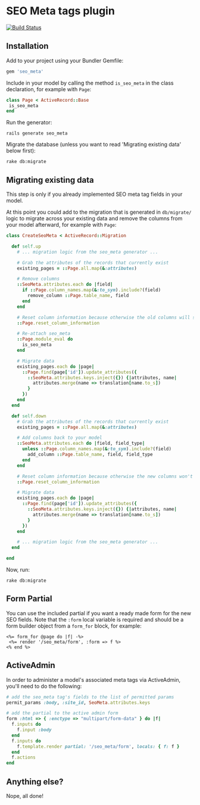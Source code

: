 # SEO Meta tags plugin

[![Build Status](https://travis-ci.org/parndt/seo_meta.png)](https://travis-ci.org/parndt/seo_meta)

## Installation

Add to your project using your Bundler Gemfile:

```ruby
gem 'seo_meta'
```

Include in your model by calling the method `is_seo_meta` in the class declaration,
for example with `Page`:

```ruby
class Page < ActiveRecord::Base
 is_seo_meta
end
```

Run the generator:

    rails generate seo_meta

Migrate the database (unless you want to read 'Migrating existing data' below first):

    rake db:migrate

## Migrating existing data

This step is only if you already implemented SEO meta tag fields in your model.

At this point you could add to the migration that is generated in `db/migrate/`
logic to migrate across your existing data and remove the columns from your model
afterward, for example with `Page`:

```ruby
class CreateSeoMeta < ActiveRecord::Migration

  def self.up
    # ... migration logic from the seo_meta generator ...

    # Grab the attributes of the records that currently exist
    existing_pages = ::Page.all.map(&:attributes)

    # Remove columns
    ::SeoMeta.attributes.each do |field|
      if ::Page.column_names.map(&:to_sym).include?(field)
        remove_column ::Page.table_name, field
      end
    end

    # Reset column information because otherwise the old columns will still exist.
    ::Page.reset_column_information

    # Re-attach seo_meta
    ::Page.module_eval do
      is_seo_meta
    end

    # Migrate data
    existing_pages.each do |page|
      ::Page.find(page['id']).update_attributes({
        ::SeoMeta.attributes.keys.inject({}) {|attributes, name|
          attributes.merge(name => translation[name.to_s])
        }
      })
    end
  end

  def self.down
    # Grab the attributes of the records that currently exist
    existing_pages = ::Page.all.map(&:attributes)

    # Add columns back to your model
    ::SeoMeta.attributes.each do |field, field_type|
      unless ::Page.column_names.map(&:to_sym).include?(field)
        add_column ::Page.table_name, field, field_type
      end
    end

    # Reset column information because otherwise the new columns won't exist yet.
    ::Page.reset_column_information

    # Migrate data
    existing_pages.each do |page|
      ::Page.find(page['id']).update_attributes({
        ::SeoMeta.attributes.keys.inject({}) {|attributes, name|
          attributes.merge(name => translation[name.to_s])
        }
      })
    end

    # ... migration logic from the seo_meta generator ...
  end

end
```

Now, run:

    rake db:migrate

## Form Partial

You can use the included partial if you want a ready made form for the new SEO fields.
Note that the `:form` local variable is required and should be a form builder object
from a `form_for` block, for example:

```erb
<%= form_for @page do |f| -%>
 <%= render '/seo_meta/form', :form => f %>
<% end %>
```

## ActiveAdmin

In order to administer a model's associated meta tags via ActiveAdmin, you'll
need to do the following:

```ruby
# add the seo_meta tag's fields to the list of permitted params
permit_params :body, :site_id, SeoMeta.attributes.keys
```

```ruby
# add the partial to the active admin form
form :html => { :enctype => "multipart/form-data" } do |f|
  f.inputs do
    f.input :body
  end
  f.inputs do
    f.template.render partial: '/seo_meta/form', locals: { f: f }
  end
  f.actions
end
```

## Anything else?

Nope, all done!
